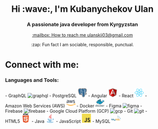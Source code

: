 <h1 align="center">Hi :wave:, I'm Kubanychekov Ulan</h1>
<h3 align="center">A passionate java developer from Kyrgyzstan</h3>
<p align="center">
  <a href="mailto:ulanskii03@gmail.com">:mailbox: How to reach me ulanskii03@gmail.com</a>
</p>
<p align="center">:zap: Fun fact I am sociable, responsible, punctual.</p>
<h1 align="left">Connect with me:</h1>
<p align="left">
</p>
<h3 align="left">Languages and Tools:</h3>
<p align="left"> 
- GraphQL <img src="https://www.vectorlogo.zone/logos/graphql/graphql-icon.svg" alt="graphql" width="30" height="30"/>
- PostgreSQL <img src="https://raw.githubusercontent.com/devicons/devicon/master/icons/postgresql/postgresql-original.svg" alt="postgresql" width="30" height="30"/>
- Angular <img src="https://raw.githubusercontent.com/devicons/devicon/master/icons/angularjs/angularjs-original.svg" alt="angular" width="30" height="30"/>
- React <img src="https://raw.githubusercontent.com/devicons/devicon/master/icons/react/react-original.svg" alt="react" width="30" height="30"/>
- Amazon Web Services (AWS) <img src="https://raw.githubusercontent.com/devicons/devicon/master/icons/amazonwebservices/amazonwebservices-original-wordmark.svg" alt="aws" width="30" height="30"/>
- Docker <img src="https://raw.githubusercontent.com/devicons/devicon/master/icons/docker/docker-original-wordmark.svg" alt="docker" width="30" height="30"/>
- Figma <img src="https://www.vectorlogo.zone/logos/figma/figma-icon.svg" alt="figma" width="30" height="30"/>
- Firebase <img src="https://www.vectorlogo.zone/logos/firebase/firebase-icon.svg" alt="firebase" width="30" height="30"/>
- Google Cloud Platform (GCP) <img src="https://www.vectorlogo.zone/logos/google_cloud/google_cloud-icon.svg" alt="gcp" width="30" height="30"/>
- Git <img src="https://www.vectorlogo.zone/logos/git-scm/git-scm-icon.svg" alt="git" width="30" height="30"/>
- HTML5 <img src="https://raw.githubusercontent.com/devicons/devicon/master/icons/html5/html5-original-wordmark.svg" alt="html5" width="30" height="30"/>
- Java <img src="https://raw.githubusercontent.com/devicons/devicon/master/icons/java/java-original.svg" alt="java" width="30" height="30"/>
- JavaScript <img src="https://raw.githubusercontent.com/devicons/devicon/master/icons/javascript/javascript-original.svg" alt="javascript" width="30" height="30"/>
- MySQL <img src="https://raw.githubusercontent.com/devicons/devicon/master/icons/mysql/mysql-original-wordmark.svg" alt="mysql" width="30" height="30"/>
</p>
